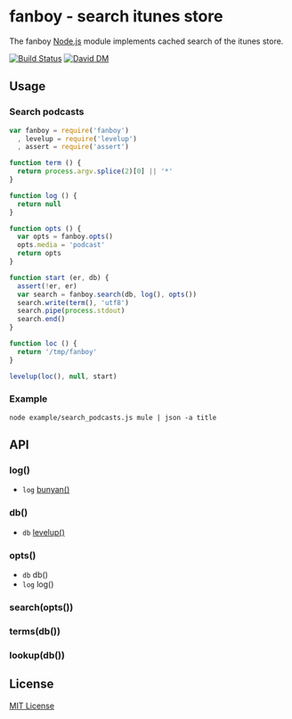 
# fanboy - search itunes store

The fanboy [Node.js](http://nodejs.org/) module implements cached search of the itunes store. 

[![Build Status](https://secure.travis-ci.org/michaelnisi/fanboy.png)](http://travis-ci.org/michaelnisi/fanboy) [![David DM](https://david-dm.org/michaelnisi/fanboy.png)](http://david-dm.org/michaelnisi/fanboy)

## Usage

### Search podcasts
```js
var fanboy = require('fanboy')
  , levelup = require('levelup')
  , assert = require('assert')

function term () {
  return process.argv.splice(2)[0] || '*'
}

function log () {
  return null
}

function opts () {
  var opts = fanboy.opts()
  opts.media = 'podcast'
  return opts
}

function start (er, db) {
  assert(!er, er)
  var search = fanboy.search(db, log(), opts())
  search.write(term(), 'utf8')
  search.pipe(process.stdout)
  search.end()
}

function loc () {
  return '/tmp/fanboy'
}

levelup(loc(), null, start)
```

### Example
```
node example/search_podcasts.js mule | json -a title
```

## API

### log()
- `log` [bunyan()](https://github.com/trentm/node-bunyan)

### db()
- `db` [levelup()](https://github.com/rvagg/node-levelup)

### opts()
- `db` db()
- `log` log() 

### search(opts())

### terms(db())

### lookup(db())

## License

[MIT License](https://github.com/michaelnisi/fanboy/blob/master/LICENSE)
